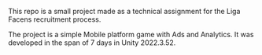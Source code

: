 This repo is a small project made as a technical assignment for the Liga Facens recruitment process.

The project is a simple Mobile platform game with Ads and Analytics. It was developed in the span of 7 days in Unity 2022.3.52.
